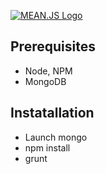 [![MEAN.JS Logo](http://meanjs.org/img/logo-small.png)](http://meanjs.org/)

## Prerequisites

* Node, NPM
* MongoDB

## Instatallation

* Launch mongo
* npm install
* grunt
